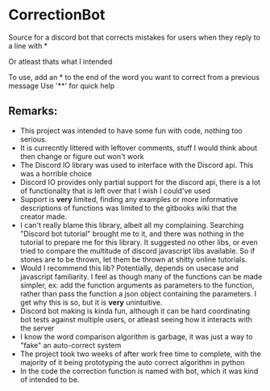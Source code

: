 # CorrectionBot
Source for a discord bot that corrects mistakes for users when they reply to a line with *

Or atleast thats what I intended 

To use, add an * to the end of the word you want to correct from a previous message
Use '\**' for quick help

## Remarks:
- This project was intended to have some fun with code, nothing too serious. 
- It is currecntly littered with leftover comments, stuff I would think about then change or figure out won't work
- The Discord IO library was used to interface with the Discord api. This was a horrible choice
 - Discord IO provides only partial support for the discord api, there is a lot of functionality that is left over that I wish I could've used
 - Support is **very** limited, finding any examples or more informative descriptions of functions was limited to the gitbooks wiki that the creator made.
 - I can't really blame this library, albeit all my complaining. Searching "Discord bot tutorial" brought me to it, and there was nothing in the tutorial to prepare me for this library. It suggested no other libs, or even tried to compare the multitude of discord javascript libs available. So if stones are to be thrown, let them be thrown at shitty online tutorials.
 - Would I recommend this lib? Potentially, depends on usecase and javascript familiarity. I feel as though many of the functions can be made simpler, ex: add the function arguments as parameters to the function, rather than pass the function a json object containing the parameters. I get why this is so, but it is **very** unintuitive. 
- Discord bot making is kinda fun, although it can be hard coordinating bot tests against multiple users, or atleast seeing how it interacts with the server
- I know the word comparison algorithm is garbage, it was just a way to "fake" an auto-correct system 
- The project took two weeks of after work free time to complete, with the majority of it being prototyping the auto correct algorithm in python
- In the code the correction function is named with bot, which it was kind of intended to be. 
